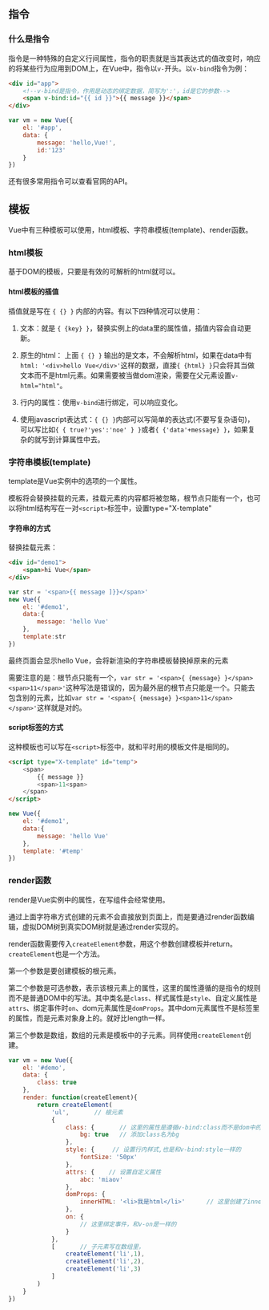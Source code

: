 
## 指令

### 什么是指令

指令是一种特殊的自定义行间属性，指令的职责就是当其表达式的值改变时，响应的将某些行为应用到DOM上，在Vue中，指令以`v-`开头。以`v-bind`指令为例：

```html
<div id="app">
    <!--v-bind是指令，作用是动态的绑定数据，简写为':'，id是它的参数-->
    <span v-bind:id="{{ id }}">{{ message }}</span>
</div>
```

```js
var vm = new Vue({
    el: '#app',
    data: {
        message: 'hello,Vue!',
        id:'123'
    }
})
```

还有很多常用指令可以查看官网的API。

## 模板

Vue中有三种模板可以使用，html模板、字符串模板(template)、render函数。

### html模板

基于DOM的模板，只要是有效的可解析的html就可以。

#### html模板的插值

插值就是写在 `{ {} }` 内部的内容。有以下四种情况可以使用：

1. 文本：就是 `{ {key} }`，替换实例上的data里的属性值，插值内容会自动更新。

2. 原生的html： 上面 `{ {} }` 输出的是文本，不会解析html，如果在data中有`html: '<div>hello Vue</div>'`这样的数据，直接`{ {html} }`只会将其当做文本而不是html元素。如果需要被当做dom渲染，需要在父元素设置`v-html="html"`。

3. 行内的属性：使用`v-bind`进行绑定，可以响应变化。

4. 使用javascript表达式：`{ {} }`内部可以写简单的表达式(不要写复杂语句)，可以写比如`{ { true?'yes':'noe' } }`或者`{ {'data'+message} }`，如果复杂的就写到计算属性中去。

### 字符串模板(template)

template是Vue实例中的选项的一个属性。

模板将会替换挂载的元素，挂载元素的内容都将被忽略，根节点只能有一个，也可以将html结构写在一对`<script>`标签中，设置type="X-template"

#### 字符串的方式

替换挂载元素：
```html
<div id="demo1">
    <span>hi Vue</span>
</div>
```

```js
var str = '<span>{{ message ]}}</span>'
new Vue({
    el: '#demo1',
    data:{
        message: 'hello Vue'
    },
    template:str
})
```

最终页面会显示hello Vue，会将新渲染的字符串模板替换掉原来的元素

需要注意的是：根节点只能有一个，`var str = '<span>{ {message} }</span><span>11</span>'`这种写法是错误的，因为最外层的根节点只能是一个。只能去包含别的元素，比如`var str = '<span>{ {message} }<span>11</span></span>'`这样就是对的。

#### script标签的方式

这种模板也可以写在`<script>`标签中，就和平时用的模板文件是相同的。

```html
<script type="X-template" id="temp">
    <span>
        {{ message }}
        <span>11<span>
    </span>
</script>
```

```js
new Vue({
    el: '#demo1',
    data:{
        message: 'hello Vue'
    },
    template: '#temp'
})
```

### render函数

render是Vue实例中的属性，在写组件会经常使用。

通过上面字符串方式创建的元素不会直接放到页面上，而是要通过render函数编辑，虚拟DOM树到真实DOM树就是通过render实现的。

render函数需要传入`createElement`参数，用这个参数创建模板并return。`createElement`也是一个方法。

第一个参数是要创建模板的根元素。

第二个参数是可选参数，表示该根元素上的属性，这里的属性遵循的是指令的规则而不是普通DOM中的写法。其中类名是`class`、样式属性是`style`、自定义属性是`attrs`、绑定事件时`on`、dom元素属性是`domProps`。其中dom元素属性不是标签里的属性，而是元素对象身上的。就好比length一样。

第三个参数是数组，数组的元素是模板中的子元素。同样使用`createElement`创建。

```js
var vm = new Vue({
    el: '#demo',
    data: {
        class: true
    },
    render: function(createElement){
        return createElement(
            'ul',       // 根元素
            {       
                class: {       // 这里的属性是遵循v-bind:class而不是dom中的那种class。
                    bg: true   // 添加class名为bg
                },
                style: {     // 设置行内样式,也是和v-bind:style一样的
                    fontSize: '50px'
                },
                attrs: {    // 设置自定义属性
                    abc: 'miaov'
                },
                domProps: {   
                    innerHTML: '<li>我是html</li>'      // 这里创建了innerHTML相当于是ul.innerHTML='<li>我是html</li>'，下面数组里的那些就会被覆盖了
                },
                on: {
                    // 这里绑定事件，和v-on是一样的
                }
            },
            [       // 子元素写在数组里，
                createElement('li',1),
                createElement('li',2),
                createElement('li',3)
            ]
        )
    }
})
```